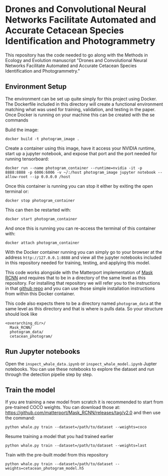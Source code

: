 # Drones and Convolutional Neural Networks Facilitate Automated and Accurate Cetacean Species Identification and Photogrammetry

This repository has the code needed to go along with the Methods in Ecology and Evolution manuscript "Drones and Convolutional Neural Networks Facilitate Automated and Accurate Cetacean Species Identification and Photogrammetry."

## Environment Setup
The environment can be set up quite simply for this project using Docker. The Dockerfile included in this directory will create a functional environment matching what was used for training, validation, and testing in the paper. Once Docker is running on your machine this can be created with the se commands

Build the image:
```
docker build -t photogram_image .
```

Create a container using this image, have it access your NVIDIA runtime, start up a jupyter notebook, and expose that port and the port needed for running tensorboard:

```
docker run --name photogram_container --runtime=nvidia -it -p 8888:8888 -p 6006:6006 -v ~/:/host photogram_image jupyter notebook --allow-root --ip 0.0.0.0 /host
```

Once this container is running you can stop it either by exiting the open terminal or:

```
docker stop photogram_container
```

This can then be restarted with:

```
docker start photogram_container
```

And once this is running you can re-access the terminal of this container with:

```
docker attach photogram_container
```

With the Docker container running you can simply go to your browser at the address `http://127.0.0.1:8888`  and view all the jupyter notebooks included in this repository needed for training, testing, and applying this model. 

This code works alongside with the Matterport implementation of [Mask RCNN](https://github.com/matterport/Mask_RCNN/) and requires that to be in a directory of the same level as this repository. For installing that repository we will refer you to the instructions in that [github repo](https://github.com/matterport/Mask_RCNN#installation) and you can use those simple installation instructions from within this Docker container.

This code also expects there to be a directory named `photogram_data` at the same level as this directory and that is where is pulls data. So your structure should look like

```
<overarching_dir>/
  Mask_RCNN/
  photogram_data/
  cetacean_photogram/
```


## Run Jupyter notebooks

Open the `inspect_whale_data.ipynb` or `inspect_whale_model.ipynb` Jupter notebooks. You can use these notebooks to explore the dataset and run through the detection pipelie step by step.

## Train the model

If you are training a new model from scratch it is recommended to start from pre-trained COCO weights. You can download those at: https://github.com/matterport/Mask_RCNN/releases/tag/v2.0 and then use the command:

```
python whale.py train --dataset=/path/to/dataset --weights=coco
```

Resume training a model that you had trained earlier

```
python whale.py train --dataset=/path/to/dataset --weights=last
```

Train with the pre-built model from this repository

```
python whale.py train --dataset=/path/to/dataset --weights=cetacean_photogram_model.h5
```